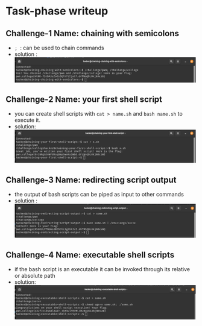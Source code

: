 # Task-phase writeup

## Challenge-1 Name: chaining with semicolons
- `; `: can be used to chain commands
- solution : ![img.png](images/11_images/img.png)

## Challenge-2 Name: your first shell script
- you can create shell scripts with `cat > name.sh` and `bash name.sh` to execute it.
- solution: ![img_1.png](images/11_images/img_1.png)

## Challenge-3 Name: redirecting script output
- the output of bash scripts can be piped as input to other commands
- solution : ![img_2.png](images/11_images/img_2.png)

## Challenge-4 Name: executable shell scripts
- if the bash script is an executable it can be invoked through its relative or absolute path
- solution: ![img_3.png](images/11_images/img_3.png)